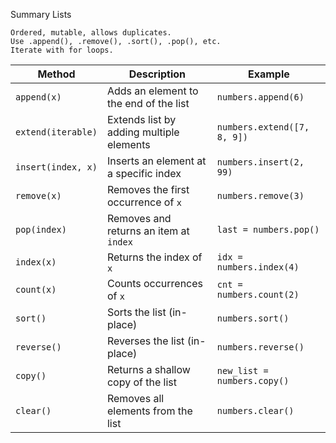 Summary 
Lists

    Ordered, mutable, allows duplicates.
    Use .append(), .remove(), .sort(), .pop(), etc.
    Iterate with for loops.


| Method            | Description                                    | Example                   |
|------------------|--------------------------------|---------------------------|
| `append(x)`      | Adds an element to the end of the list | `numbers.append(6)` |
| `extend(iterable)` | Extends list by adding multiple elements | `numbers.extend([7, 8, 9])` |
| `insert(index, x)` | Inserts an element at a specific index | `numbers.insert(2, 99)` |
| `remove(x)`      | Removes the first occurrence of `x` | `numbers.remove(3)` |
| `pop(index)`      | Removes and returns an item at `index` | `last = numbers.pop()` |
| `index(x)`       | Returns the index of `x` | `idx = numbers.index(4)` |
| `count(x)`       | Counts occurrences of `x` | `cnt = numbers.count(2)` |
| `sort()`         | Sorts the list (in-place) | `numbers.sort()` |
| `reverse()`      | Reverses the list (in-place) | `numbers.reverse()` |
| `copy()`         | Returns a shallow copy of the list | `new_list = numbers.copy()` |
| `clear()`        | Removes all elements from the list | `numbers.clear()` |










